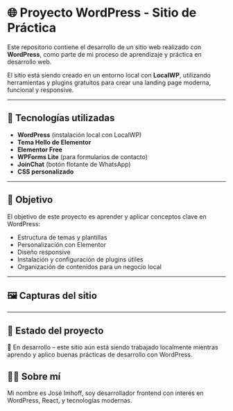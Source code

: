 # 🌐 Proyecto WordPress - Sitio de Práctica

Este repositorio contiene el desarrollo de un sitio web realizado con **WordPress**, como parte de mi proceso de aprendizaje y práctica en desarrollo web.

El sitio está siendo creado en un entorno local con **LocalWP**, utilizando herramientas y plugins gratuitos para crear una landing page moderna, funcional y responsive.

---

## 🧰 Tecnologías utilizadas

- **WordPress** (instalación local con LocalWP)
- **Tema Hello de Elementor**
- **Elementor Free**
- **WPForms Lite** (para formularios de contacto)
- **JoinChat** (botón flotante de WhatsApp)
- **CSS personalizado**

---

## 🎯 Objetivo

El objetivo de este proyecto es aprender y aplicar conceptos clave en WordPress:
- Estructura de temas y plantillas
- Personalización con Elementor
- Diseño responsive
- Instalación y configuración de plugins útiles
- Organización de contenidos para un negocio local

---

## 🖼️ Capturas del sitio


---



## 🚧 Estado del proyecto
🔧 En desarrollo – este sitio aún está siendo trabajado localmente mientras aprendo y aplico buenas prácticas de desarrollo con WordPress.

## 🙋‍♂️ Sobre mí
Mi nombre es José Imhoff, soy desarrollador frontend con interés en WordPress, React, y tecnologías modernas.
